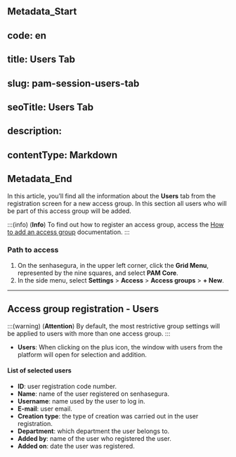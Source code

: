 ## Metadata_Start 
## code: en
## title: Users Tab 
## slug: pam-session-users-tab 
## seoTitle: Users Tab 
## description:  
## contentType: Markdown 
## Metadata_End
In this article, you’ll find all the information about the **Users** tab from the registration screen for a new access group. In this section all users who will be part of this access group will be added.

:::(info) (**Info**)
To find out how to register an access group, access the [How to add an access group](/v3-32/docs/pam-session-how-to-add-an-access-group) documentation.
:::

### Path to access

1. On the senhasegura, in the upper left corner, click the **Grid Menu**, represented by the nine squares, and select **PAM Core**.
2. In the side menu, select **Settings** > **Access** > **Access groups** > **+ New**.

---
## Access group registration - Users
:::(warning) (**Attention**)
By default, the most restrictive group settings will be applied to users with more than one access group.
:::

* **Users**: When clicking on the plus icon, the window with users from the platform will open for selection and addition.

#### List of selected users
* **ID**: user registration code number.
* **Name**: name of the user registered on senhasegura.
* **Username**: name used by the user to log in.
* **E-mail**: user email.
* **Creation type**: the type of creation was carried out in the user registration.
* **Department**: which department the user belongs to.
* **Added by**: name of the user who registered the user.
* **Added on**: date the user was registered.